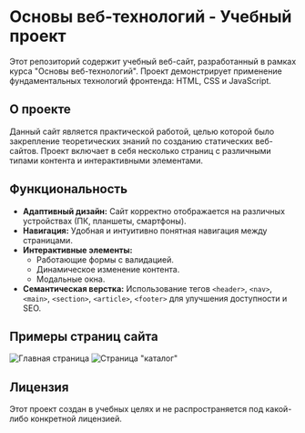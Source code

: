 # Основы веб-технологий - Учебный проект

Этот репозиторий содержит учебный веб-сайт, разработанный в рамках курса "Основы веб-технологий". Проект демонстрирует применение фундаментальных технологий фронтенда: HTML, CSS и JavaScript.

## О проекте

Данный сайт является практической работой, целью которой было закрепление теоретических знаний по созданию статических веб-сайтов. Проект включает в себя несколько страниц с различными типами контента и интерактивными элементами.

## Функциональность

*   **Адаптивный дизайн:** Сайт корректно отображается на различных устройствах (ПК, планшеты, смартфоны).
*   **Навигация:** Удобная и интуитивно понятная навигация между страницами.
*   **Интерактивные элементы:**
    *   Работающие формы с валидацией.
    *   Динамическое изменение контента.
    *   Модальные окна.
*   **Семантическая верстка:** Использование тегов `<header>`, `<nav>`, `<main>`, `<section>`, `<article>`, `<footer>` для улучшения доступности и SEO.

## Примеры страниц сайта
![Главная страница](title.png)
![Страница "каталог"](catalog.png)

## Лицензия

Этот проект создан в учебных целях и не распространяется под какой-либо конкретной лицензией.
